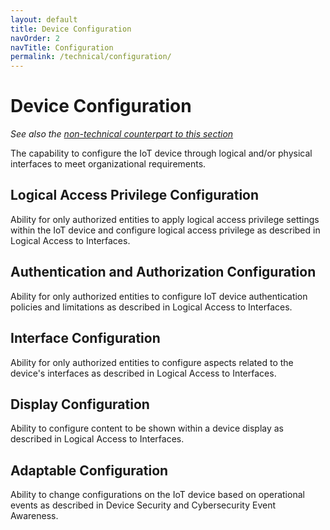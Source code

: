```yaml
---
layout: default
title: Device Configuration
navOrder: 2
navTitle: Configuration
permalink: /technical/configuration/
---
```


# Device Configuration

_See also the [non-technical counterpart to this section](../_8259-Control/configuration.md)_

The capability to configure the IoT device through logical and/or physical interfaces to meet organizational requirements.

## Logical Access Privilege Configuration

Ability for only authorized entities to apply logical access privilege settings within the IoT device and configure logical access privilege as described in Logical Access to Interfaces.
 
## Authentication and Authorization Configuration

Ability for only authorized entities to configure IoT device authentication policies and limitations as described in Logical Access to Interfaces.

## Interface Configuration

Ability for only authorized entities to configure aspects related to the device's interfaces as described in Logical Access to Interfaces.
    
## Display Configuration

Ability to configure content to be shown within a device display as described in Logical Access to Interfaces.
    
## Adaptable Configuration

Ability to change configurations on the IoT device based on operational events as described in Device Security and Cybersecurity Event Awareness.
  
